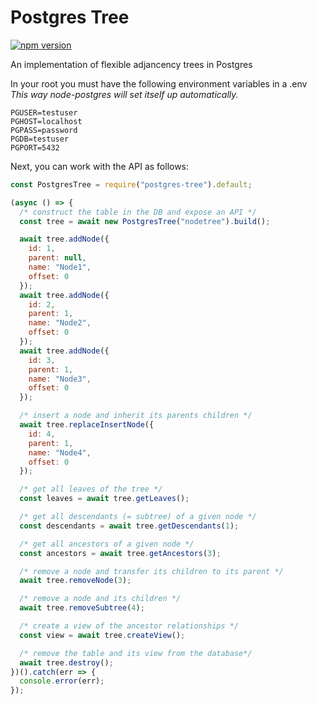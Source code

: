 # Postgres Tree

[![npm version](https://badge.fury.io/js/postgres-tree.svg)](https://badge.fury.io/js/postgres-tree)

An implementation of flexible adjancency trees in Postgres

In your root you must have the following environment variables in a .env \
_This way node-postgres will set itself up automatically._

```env
PGUSER=testuser
PGHOST=localhost
PGPASS=password
PGDB=testuser
PGPORT=5432
```

Next, you can work with the API as follows:

```javascript
const PostgresTree = require("postgres-tree").default;

(async () => {
  /* construct the table in the DB and expose an API */
  const tree = await new PostgresTree("nodetree").build();

  await tree.addNode({
    id: 1,
    parent: null,
    name: "Node1",
    offset: 0
  });
  await tree.addNode({
    id: 2,
    parent: 1,
    name: "Node2",
    offset: 0
  });
  await tree.addNode({
    id: 3,
    parent: 1,
    name: "Node3",
    offset: 0
  });

  /* insert a node and inherit its parents children */
  await tree.replaceInsertNode({
    id: 4,
    parent: 1,
    name: "Node4",
    offset: 0
  });

  /* get all leaves of the tree */
  const leaves = await tree.getLeaves();

  /* get all descendants (= subtree) of a given node */
  const descendants = await tree.getDescendants(1);

  /* get all ancestors of a given node */
  const ancestors = await tree.getAncestors(3);

  /* remove a node and transfer its children to its parent */
  await tree.removeNode(3);

  /* remove a node and its children */
  await tree.removeSubtree(4);

  /* create a view of the ancestor relationships */
  const view = await tree.createView();

  /* remove the table and its view from the database*/
  await tree.destroy();
})().catch(err => {
  console.error(err);
});
```
